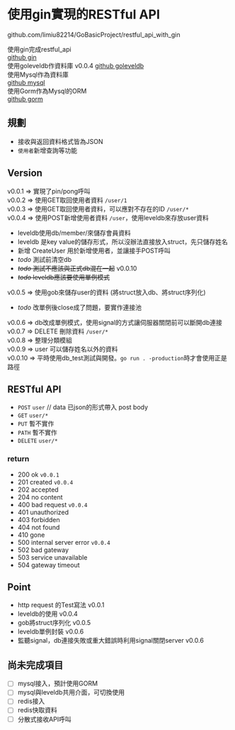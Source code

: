 # 使用gin實現的RESTful API

github.com/limiu82214/GoBasicProject/restful_api_with_gin

使用gin完成restful_api  
[github gin](https://github.com/gin-gonic/gin)  
使用goleveldb作資料庫 v0.0.4
[github goleveldb](https://github.com/syndtr/goleveldb)  
使用Mysql作為資料庫  
[github mysql](https://github.com/go-sql-driver/mysql)  
使用Gorm作為Mysql的ORM  
[github gorm](https://github.com/jinzhu/gorm)  

## 規劃

* 接收與返回資料格式皆為JSON
* `使用者`新增查詢等功能

## Version

v0.0.1 => 實現了pin/pong呼叫  
v0.0.2 => 使用GET取回使用者資料 `/user/1`  
v0.0.3 => 使用GET取回使用者資料，可以應對不存在的ID `/user/*`  
v0.0.4 => 使用POST新增使用者資料 `/user`，使用leveldb來存放user資料  

* leveldb使用db/member/來儲存會員資料
* leveldb 是key value的儲存形式，所以沒辦法直接放入struct，先只儲存姓名
* 新增 CreateUser 用於新增使用者，並讓接手POST呼叫
* *todo* 測試前清空db
* ~~*todo* 測試不應該與正式db混在一起~~ v0.0.10
* ~~*todo* leveldb應該要使用單例模式~~

v0.0.5 => 使用gob來儲存user的資料 (將struct放入db、將struct序列化)  

* *todo* 改單例後close成了問題，要實作連接池

v0.0.6 => db改成單例模式，使用signal的方式讓伺服器關閉前可以斷開db連接  
v0.0.7 => DELETE 刪除資料 `/user/*`  
v0.0.8 => 整理分類模組  
v0.0.9 => user 可以儲存姓名以外的資料  
v0.0.10 => 平時使用db_test測試與開發。`go run . -production`時才會使用正是路徑


## RESTful API

* `POST` `user` // data 已json的形式帶入 post body
* `GET` `user/*`
* `PUT` 暫不實作
* `PATH` 暫不實作
* `DELETE` `user/*`

### return

* 200 ok `v0.0.1`
* 201 created `v0.0.4`
* 202 accepted
* 204 no content
* 400 bad request `v0.0.4`
* 401 unauthorized
* 403 forbidden
* 404 not found
* 410 gone
* 500 internal server error `v0.0.4`
* 502 bad gateway
* 503 service unavailable
* 504 gateway timeout

## Point

* http request 的Test寫法 v0.0.1
* leveldb的使用 v0.0.4
* gob將struct序列化 v0.0.5
* leveldb單例封裝 v0.0.6
* 監聽signal，db連接失敗或重大錯誤時利用signal關閉server v0.0.6

## 尚未完成項目

* [ ] mysql接入，預計使用GORM
* [ ] mysql與leveldb共用介面，可切換使用
* [ ] redis接入
* [ ] redis快取資料
* [ ] 分散式接收API呼叫
